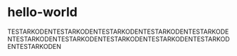 # hello-world

TESTARKODENTESTARKODENTESTARKODENTESTARKODENTESTARKODENTESTARKODENTESTARKODENTESTARKODENTESTARKODENTESTARKODENTESTARKODEN
